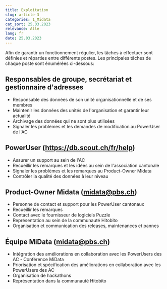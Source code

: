```yaml
---
title: Exploitation
slug: article-3
categories: 1_Midata
cat_sort: 25.03.2023
relevance: Alle
lang: fr
date: 25.03.2023
---
```


Afin de garantir un fonctionnement régulier, les tâches à effectuer sont définies et réparties entre différents postes. Les principales tâches de chaque poste sont énumérées ci-dessous: 

## Responsables de groupe, secrétariat et gestionnaire d'adresses
* Responsable des données de son unité organisationnelle et de ses membres 
* Maintenir les données des unités de l'organisation et garantir leur actualité 
* Archivage des données qui ne sont plus utilisées
* Signaler les problèmes et les demandes de modification au PowerUser de l'AC 

## PowerUser (https://db.scout.ch/fr/help)  
* Assurer un support au sein de l'AC
* Recueillir les remarques et les idées au sein de l'association cantonale
* Signaler les problèmes et les remarques au Product-Owner Midata
* Contrôler la qualité des données à leur niveau

## Product-Owner Midata ([midata@pbs.ch](mailto:midata@pbs.ch))  
* Personne de contact et support pour les PowerUser cantonaux
* Recueillir les remarques
* Contact avec le fournisseur de logiciels Puzzle
* Représentation au sein de la communauté Hitobito
* Organisation et communication des releases, maintenances et pannes

## Équipe MiData ([midata@pbs.ch](mailto:midata@pbs.ch))  
* Intégration des améliorations en collaboration avec les PowerUsers des AC - Conférence MiData
* Priorisation et spécification des améliorations en collaboration avec les PowerUsers des AC
* Organisation de hackathons
* Représentation dans la communauté Hitobito
